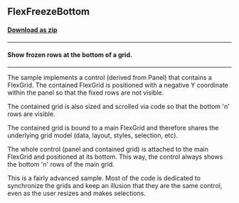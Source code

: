 ## FlexFreezeBottom
#### [Download as zip](https://minhaskamal.github.io/DownGit/#/home?url=https://github.com/GrapeCity/ComponentOne-WinForms-Samples/tree/master/NetFramework\FlexGrid\VB\FreezeBottom)
____
#### Show frozen rows at the bottom of a grid.
____
The sample implements a control (derived from Panel) that contains a FlexGrid. The contained FlexGrid is positioned with a negative Y coordinate within the panel so that the fixed rows are not visible. 

The contained grid is also sized and scrolled via code so that the bottom 'n' rows are visible. 

The contained grid is bound to a main FlexGrid and therefore shares the underlying grid model (data, layout, styles, selection, etc). 

The whole control (panel and contained grid) is attached to the main FlexGrid and positioned at its bottom. This way, the control always shows the bottom 'n' rows of the main grid. 

This is a fairly advanced sample. Most of the code is dedicated to synchronize the grids and keep an illusion that they are the same control, even as the user resizes and makes selections. 